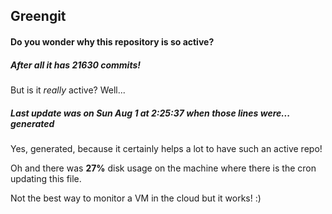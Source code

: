 ## Greengit

#### Do you wonder why this repository is so active?

##### After all it has 21630 commits!

But is it *really* active? Well...

##### Last update was on Sun Aug 1 at 2:25:37 when those lines were... generated

Yes, generated, because it certainly helps a lot to have such an active repo!

Oh and there was **27%** disk usage on the machine
where there is the cron updating this file.

Not the best way to monitor a VM in the cloud but it works! :)
